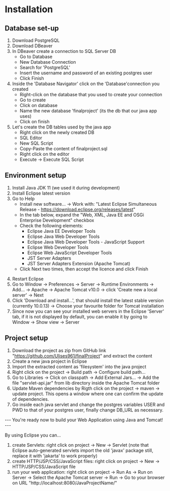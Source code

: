 # Installation


## Database set-up

1. Download PostgreSQL 
2. Download DBeaver
3. In DBeaver create a connection to SQL Server DB
    * Go to Database
    * New Database Connection
    * Search for 'PostgreSQL'
    * Insert the username and password of an existing postgres user
    * Click Finish
4. Inside the 'Database Navigator' click on the 'Database'connection you created
    * Right-click on the database that you used to create your connection
    * Go to create
    * Click on database
    * Name the new database 'finalproject' (its the db that our java app uses)
    * Click on finish
5. Let's create the DB tables used by the java app
    * Right click on the newly created DB
    * SQL Editor
    * New SQL Script
    * Copy-Paste the content of finalproject.sql
    * Right click on the editor
    * Execute -> Execute SQL Script

## Environment setup

1. Install Java JDK 11 (we used it during development)
2. Install Eclipse latest version 
3. Go to Help
    * Install new software... -> Work with: "Latest Eclipse Simultaneous Release - https://download.eclipse.org/releases/latest"
    * In the tab below, expand the "Web, XML, Java EE and OSGi Enterprise Development" checkbox
    * Check the following elements:
	    - Eclipse Java EE Developer Tools
	    - Eclipse Java Web Developer Tools
	    - Eclipse Java Web Developer Tools - JavaScript Support
	    - Eclipse Web Developer Tools
	    - Eclipse Web JavaScript Developer Tools
	    - JST Server Adapters
	    - JST Server Adapters Extension (Apache Tomcat)
    * Click Next two times, then accept the licence and click Finish
4) Restart Eclipse
5) Go to Window -> Preferences -> Server -> Runtime Environments -> Add... -> Apache -> Apache Tomcat v10.0 -> click 'Create new a local server' -> Next
6) Click 'Download and install...', that should install the latest stable version (currently 10.0.13) -> Choose your favourite folder for Tomcat installation
7) Since now you can see your installed web servers in the Eclipse 'Server' tab, if it is not displayed by default, you can enable it by going to Window -> Show view -> Server

## Project setup

1. Download the project as zip from GitHub link "https://github.com/Ulises961/finalProject" and extract the content 
2. Create a new java project in Eclipse
3. Import the extracted content as 'filesystem' into the java project 
4. Right click on the project -> Build path -> Configure build path...
5. Go to Libraries -> Click on classpath -> Add External Jars... -> Add the file "servlet-api.jar" from lib directory inside the Apache Tomcat folder
6. Update Maven dependencies by Rigth click on the project -> maven -> update project. This opens a window where one can confirm the update of dependencies.
7. Go inside each java servlet and change the postgres variables USER and PWD to that of your postgres user, finally change DB_URL as necessary.


--- You're ready now to build your Web Application using Java and Tomcat! ---

By using Eclipse you can...
1. create Servlets: right click on project -> New -> Servlet
	(note that Eclipse auto-generated servlets import the old 'javax' package still, replace it with 'jakarta' to work properly)
2. create HTTP/JSP/CSS/JavaScript files: right click on project -> New -> HTTP/JSP/CSS/JavaScript file
3. run your web application: right click on project -> Run As -> Run on Server -> Select the Apache Tomcat server -> Run -> Go to your browser on URL "http://localhost:8080/JavaProjectName/"
